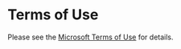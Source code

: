 # Terms of Use

Please see the [Microsoft Terms of Use](https://go.microsoft.com/fwlink/?LinkID=206977) for details.
